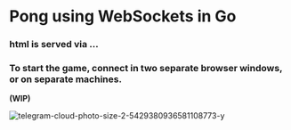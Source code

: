 <h1>Pong using WebSockets in Go</h1>
<h3>html is served via ...</h3>

<h3>To start the game, connect in two separate browser windows, or on separate machines.</h3>


<b>(WIP)</b>

![telegram-cloud-photo-size-2-5429380936581108773-y](https://github.com/ProstoEVREY/goWSPong/assets/81341652/ad461662-6165-4fef-b4f6-03fdddaf0cd2)

